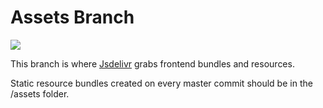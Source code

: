 # Assets Branch
[![](https://data.jsdelivr.com/v1/package/gh/Visualizd/client/badge)](https://www.jsdelivr.com/package/gh/Visualizd/client)

This branch is where [Jsdelivr](https://www.jsdelivr.com/) grabs frontend bundles and resources.

Static resource bundles created on every master commit should be in the /assets folder.
